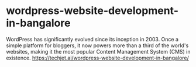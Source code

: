 # wordpress-website-development-in-bangalore
WordPress has significantly evolved since its inception in 2003. Once a simple platform for bloggers, it now powers more than a third of the world's websites, making it the most popular Content Management System (CMS) in existence.
https://techjet.ai/wordpress-website-development-in-bangalore/
